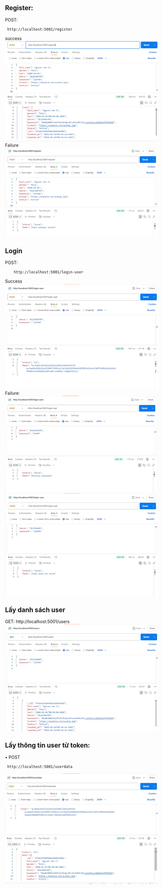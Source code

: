 ## Register:

POST:

```
 http://localhost:5001/register
```

success
![alt text](./image/image.png)
Failure
![alt text](./image/image-1.png)

## Login

POST:

```
	http://localhost:5001/login-user
```

Success
![alt text](./image/image-2.png)
Failure:
![alt text](./image/image-3.png)
![alt text](./image/image-4.png)

## Lấy danh sách user

GET: http://localhost:5001/users
![alt text](./image/image-5.png)

## Lấy thông tin user từ token:

• POST

```
 http://localhost:5001/userdata
```

![alt text](./image/image-6.png)
